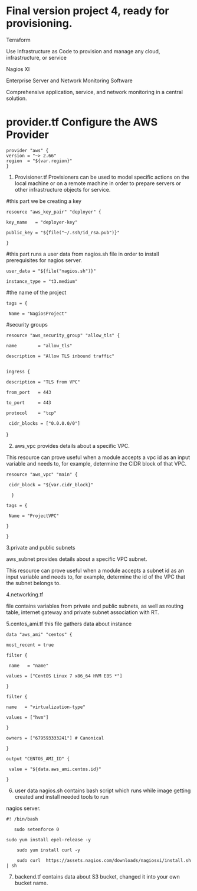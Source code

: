 # Final version project 4, ready for provisioning.
Terraform

Use Infrastructure as Code to provision and manage any cloud, infrastructure, or service

Nagios XI

Enterprise Server and Network Monitoring Software

Comprehensive application, service, and network monitoring in a central solution.



# provider.tf Configure the AWS Provider
    provider "aws" {
    version = "~> 2.66"
    region  = "${var.region}"
    }



1. Provisioner.tf 
Provisioners can be used to model specific actions on the local machine or on a remote machine in order to prepare servers or other infrastructure objects for service.


#this part we be creating a key


    resource "aws_key_pair" "deployer" {

    key_name   = "deployer-key"
  
    public_key = "${file("~/.ssh/id_rsa.pub")}"
  
    }
 

#this part runs a user data from nagios.sh file in order to install prerequisites for nagios server.
  
    user_data = "${file("nagios.sh")}"
  
    instance_type = "t3.medium"
 
 
#the name of the project

    tags = {
   
     Name = "NagiosProject"
  


#security groups 

    resource "aws_security_group" "allow_tls" {
  
    name        = "allow_tls"
  
    description = "Allow TLS inbound traffic"
  

    ingress {
    
    description = "TLS from VPC"
    
    from_port   = 443
    
    to_port     = 443
    
    protocol    = "tcp"
     
     cidr_blocks = ["0.0.0.0/0"]
  
  }
  



2. aws_vpc provides details about a specific VPC.


This resource can prove useful when a module accepts a vpc id as an input variable and needs to, for example, determine the CIDR block of that VPC.


    resource "aws_vpc" "main" {
  
     cidr_block = "${var.cidr_block}"

      }

    tags = {
   
     Name = "ProjectVPC"
  
    }

    }



3.private and public subnets

aws_subnet provides details about a specific VPC subnet.

This resource can prove useful when a module accepts a subnet id as an input variable and needs to, for example, determine the id of the VPC that the subnet belongs to.



4.networking.tf

file contains variables from private and public subnets, as well as routing table, internet gateway and private subnet association with RT.



5.centos_ami.tf this file gathers data about instance

    data "aws_ami" "centos" {
 
    most_recent = true
  
    filter {
    
     name   = "name"
    
    values = ["CentOS Linux 7 x86_64 HVM EBS *"]
  
    }
  
    filter {
    
    name   = "virtualization-type"
    
    values = ["hvm"]
  
    }
  
    owners = ["679593333241"] # Canonical

    }

    output "CENTOS_AMI_ID" {
    
     value = "${data.aws_ami.centos.id}"

    }


6. user data nagios.sh contains bash script which runs while image getting created and install needed tools to run 

nagios server.

    #! /bin/bash
       
       sudo setenforce 0
        
	sudo yum install epel-release -y
		
		sudo yum install curl -y
		
		sudo curl  https://assets.nagios.com/downloads/nagiosxi/install.sh | sh
    
    
 7. backend.tf contains data about S3 bucket, changed it into your own bucket name. 
 
    
    
    
